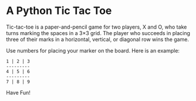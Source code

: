 # A Python Tic Tac Toe

Tic-tac-toe is a paper-and-pencil game for two players, X and O, who take turns marking the spaces in a 3×3 grid. The player who succeeds in placing three of their marks in a horizontal, vertical, or diagonal row wins the game.

Use numbers for placing your marker on the board. 
Here is an example:

```
1 | 2 | 3
---------
4 | 5 | 6
---------
7 | 8 | 9
```

Have Fun!